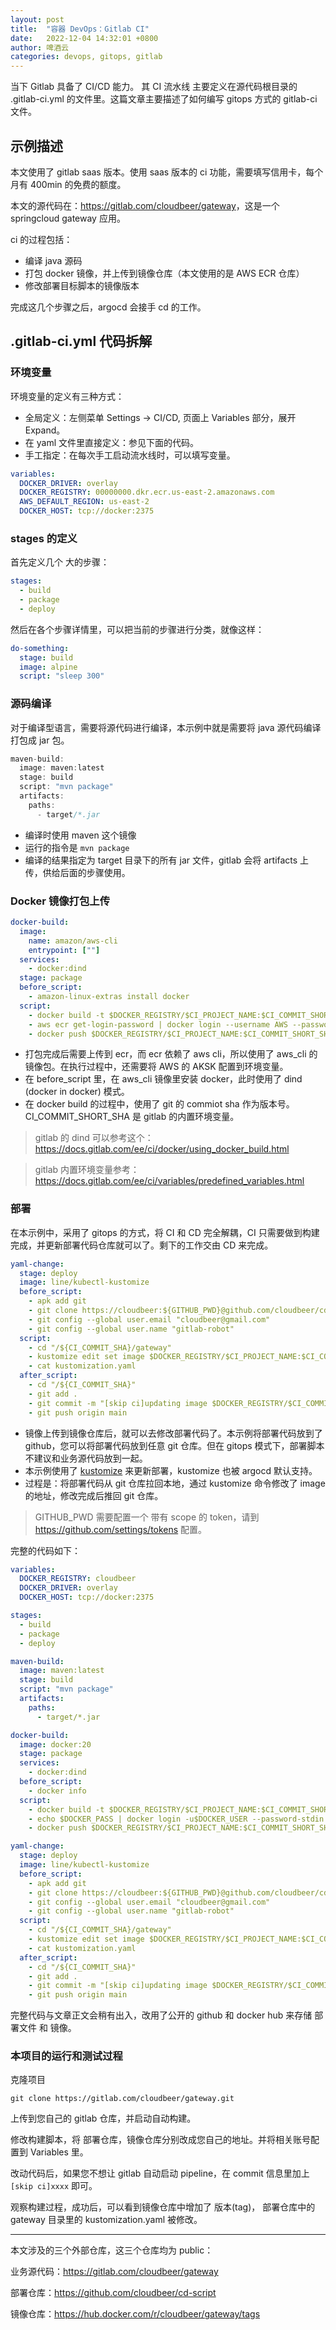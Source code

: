 ```yaml
---
layout: post
title:  "容器 DevOps：Gitlab CI"
date:   2022-12-04 14:32:01 +0800
author: 啤酒云
categories: devops, gitops, gitlab
---
```


当下 Gitlab 具备了 CI/CD 能力。 其 CI 流水线 主要定义在源代码根目录的 .gitlab-ci.yml 的文件里。这篇文章主要描述了如何编写 gitops 方式的 gitlab-ci 文件。

## 示例描述

本文使用了 gitlab saas 版本。使用 saas 版本的 ci 功能，需要填写信用卡，每个月有 400min 的免费的额度。

本文的源代码在：<https://gitlab.com/cloudbeer/gateway>，这是一个 springcloud gateway 应用。

ci 的过程包括：

- 编译 java 源码
- 打包 docker 镜像，并上传到镜像仓库（本文使用的是 AWS ECR 仓库）
- 修改部署目标脚本的镜像版本

完成这几个步骤之后，argocd 会接手 cd 的工作。

## .gitlab-ci.yml 代码拆解

### 环境变量

环境变量的定义有三种方式：

- 全局定义：左侧菜单 Settings -> CI/CD, 页面上 Variables 部分，展开 Expand。
- 在 yaml 文件里直接定义：参见下面的代码。
- 手工指定：在每次手工启动流水线时，可以填写变量。

```yaml
variables:
  DOCKER_DRIVER: overlay
  DOCKER_REGISTRY: 00000000.dkr.ecr.us-east-2.amazonaws.com
  AWS_DEFAULT_REGION: us-east-2
  DOCKER_HOST: tcp://docker:2375
```

### stages 的定义

首先定义几个 大的步骤：

```yaml
stages:
  - build
  - package
  - deploy
```

然后在各个步骤详情里，可以把当前的步骤进行分类，就像这样：

```yaml
do-something:
  stage: build
  image: alpine
  script: "sleep 300"
```

### 源码编译

对于编译型语言，需要将源代码进行编译，本示例中就是需要将 java 源代码编译打包成 jar 包。

```java
maven-build:
  image: maven:latest
  stage: build
  script: "mvn package"
  artifacts:
    paths:
      - target/*.jar
```

- 编译时使用 maven 这个镜像
- 运行的指令是 `mvn package`
- 编译的结果指定为 target 目录下的所有 jar 文件，gitlab 会将 artifacts 上传，供给后面的步骤使用。

### Docker 镜像打包上传

```yaml
docker-build:
  image:
    name: amazon/aws-cli
    entrypoint: [""]
  services:
    - docker:dind
  stage: package
  before_script:
    - amazon-linux-extras install docker
  script:
    - docker build -t $DOCKER_REGISTRY/$CI_PROJECT_NAME:$CI_COMMIT_SHORT_SHA .
    - aws ecr get-login-password | docker login --username AWS --password-stdin $DOCKER_REGISTRY
    - docker push $DOCKER_REGISTRY/$CI_PROJECT_NAME:$CI_COMMIT_SHORT_SHA

```

- 打包完成后需要上传到 ecr，而 ecr 依赖了 aws cli，所以使用了 aws_cli 的镜像包。在执行过程中，还需要将 AWS 的 AKSK 配置到环境变量。
- 在 before_script 里，在 aws_cli 镜像里安装 docker，此时使用了 dind (docker in docker) 模式。
- 在 docker build 的过程中，使用了 git 的 commiot sha 作为版本号。 CI_COMMIT_SHORT_SHA 是 gitlab 的内置环境变量。

> gitlab 的 dind 可以参考这个：<https://docs.gitlab.com/ee/ci/docker/using_docker_build.html>

> gitlab 内置环境变量参考：<https://docs.gitlab.com/ee/ci/variables/predefined_variables.html>

### 部署

在本示例中，采用了 gitops 的方式，将 CI 和 CD 完全解耦，CI 只需要做到构建完成，并更新部署代码仓库就可以了。剩下的工作交由 CD 来完成。

```yaml
yaml-change:
  stage: deploy
  image: line/kubectl-kustomize
  before_script:
    - apk add git
    - git clone https://cloudbeer:${GITHUB_PWD}@github.com/cloudbeer/cd-script.git "/${CI_COMMIT_SHA}"
    - git config --global user.email "cloudbeer@gmail.com"
    - git config --global user.name "gitlab-robot"
  script:
    - cd "/${CI_COMMIT_SHA}/gateway"
    - kustomize edit set image $DOCKER_REGISTRY/$CI_PROJECT_NAME:$CI_COMMIT_SHORT_SHA
    - cat kustomization.yaml
  after_script:
    - cd "/${CI_COMMIT_SHA}"
    - git add .
    - git commit -m "[skip ci]updating image $DOCKER_REGISTRY/$CI_COMMIT_SHORT_SHA"
    - git push origin main
```

- 镜像上传到镜像仓库后，就可以去修改部署代码了。本示例将部署代码放到了 github，您可以将部署代码放到任意 git 仓库。但在 gitops 模式下，部署脚本不建议和业务源代码放到一起。
- 本示例使用了 [kustomize](https://kustomize.io/) 来更新部署，kustomize 也被 argocd 默认支持。
- 过程是：将部署代码从 git 仓库拉回本地，通过 kustomize 命令修改了 image 的地址，修改完成后推回 git 仓库。

> GITHUB_PWD 需要配置一个 带有 scope 的 token，请到 <https://github.com/settings/tokens> 配置。

完整的代码如下：

```yaml
variables:
  DOCKER_REGISTRY: cloudbeer
  DOCKER_DRIVER: overlay
  DOCKER_HOST: tcp://docker:2375

stages:
  - build
  - package
  - deploy

maven-build:
  image: maven:latest
  stage: build
  script: "mvn package"
  artifacts:
    paths:
      - target/*.jar

docker-build:
  image: docker:20
  stage: package
  services:
    - docker:dind
  before_script:
    - docker info
  script:
    - docker build -t $DOCKER_REGISTRY/$CI_PROJECT_NAME:$CI_COMMIT_SHORT_SHA .
    - echo $DOCKER_PASS | docker login -u$DOCKER_USER --password-stdin
    - docker push $DOCKER_REGISTRY/$CI_PROJECT_NAME:$CI_COMMIT_SHORT_SHA

yaml-change:
  stage: deploy
  image: line/kubectl-kustomize
  before_script:
    - apk add git
    - git clone https://cloudbeer:${GITHUB_PWD}@github.com/cloudbeer/cd-script.git "/${CI_COMMIT_SHA}"
    - git config --global user.email "cloudbeer@gmail.com"
    - git config --global user.name "gitlab-robot"
  script:
    - cd "/${CI_COMMIT_SHA}/gateway"
    - kustomize edit set image $DOCKER_REGISTRY/$CI_PROJECT_NAME:$CI_COMMIT_SHORT_SHA
    - cat kustomization.yaml
  after_script:
    - cd "/${CI_COMMIT_SHA}"
    - git add .
    - git commit -m "[skip ci]updating image $DOCKER_REGISTRY/$CI_COMMIT_SHORT_SHA"
    - git push origin main
```

完整代码与文章正文会稍有出入，改用了公开的 github 和 docker hub 来存储 部署文件 和 镜像。

### 本项目的运行和测试过程

克隆项目

```shell
git clone https://gitlab.com/cloudbeer/gateway.git
```

上传到您自己的 gitlab 仓库，并启动自动构建。

修改构建脚本，将 部署仓库，镜像仓库分别改成您自己的地址。并将相关账号配置到 Variables 里。

改动代码后，如果您不想让 gitlab 自动启动 pipeline，在 commit 信息里加上 `[skip ci]xxxx` 即可。

观察构建过程，成功后，可以看到镜像仓库中增加了 版本(tag)， 部署仓库中的 gateway 目录里的 kustomization.yaml 被修改。

---

本文涉及的三个外部仓库，这三个仓库均为 public：

业务源代码：<https://gitlab.com/cloudbeer/gateway>

部署仓库：<https://github.com/cloudbeer/cd-script>

镜像仓库：<https://hub.docker.com/r/cloudbeer/gateway/tags>
